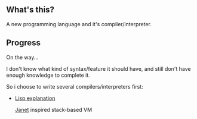 ## What's this?

A new programming language and it's compiler/interpreter.

## Progress

On the way...

I don't know what kind of syntax/feature it should have,
and still don't have enough knowledge to complete it.

So i choose to write several compilers/interpreters first:

- [Lisp explanation](https://github.com/aimixsaka/amex/tree/lisp)

  [Janet](https://janet-lang.org/) inspired stack-based VM
